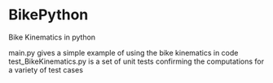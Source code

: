# BikePython
Bike Kinematics in python

main.py gives a simple example of using the bike kinematics in code
test_BikeKinematics.py is a set of unit tests confirming the computations
for a variety of test cases
